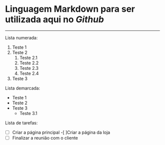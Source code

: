 # Linguagem **Markdown** para ser utilizada aqui no *Github*
---
Lista numerada:

1. Teste 1
2. Teste 2
   1. Teste 2.1
   2. Teste 2.2
   5. Teste 2.3
   99. Teste 2.4
3. Teste 3

Lista demarcada:
* Teste 1
* Teste 2
* Teste 3
   * Teste 3.1


Lista de tarefas:
-[ ] Criar a página principal
-[ ]Criar a página da loja
-[ ] Finalizar a reunião com o cliente
